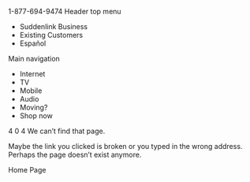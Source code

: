 1-877-694-9474 Header top menu

*   Suddenlink Business
*   Existing Customers
*   Español

Main navigation

*   Internet
*   TV
*   Mobile
*   Audio
*   Moving?
*   Shop now

4 0 4 We can’t find that page.

Maybe the link you clicked is broken or you typed in the wrong address. Perhaps the page doesn’t exist anymore.

Home Page
